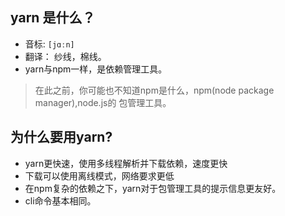 ## yarn 是什么？
* 音标: `[jɑːn]` 
* 翻译： 纱线，棉线。
* yarn与npm一样，是依赖管理工具。

>在此之前，你可能也不知道npm是什么，npm(node package manager),node.js的 包管理工具。

## 为什么要用yarn?
* yarn更快速，使用多线程解析并下载依赖，速度更快
* 下载可以使用离线模式，网络要求更低
* 在npm复杂的依赖之下，yarn对于包管理工具的提示信息更友好。
* cli命令基本相同。
